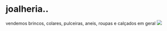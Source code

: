 # joalheria..
vendemos brincos, colares, pulceiras, aneis, roupas e calçados em geral
![](https://media.tenor.com/SqM04WVfHlUAAAAC/spinning-glass.gif)

